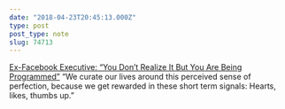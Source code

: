 ```yaml
---
date: "2018-04-23T20:45:13.000Z"
type: post 
post_type: note
slug: 74713
---
```

 [Ex-Facebook Executive: “You Don’t Realize It But You Are Being Programmed”](https://medium.com/@mustaphahitani/ex-facebook-executive-you-dont-realize-it-but-you-are-being-programmed-618242134d) “We curate our lives around this perceived sense of perfection, because we get rewarded in these short term signals: Hearts, likes, thumbs up.”

